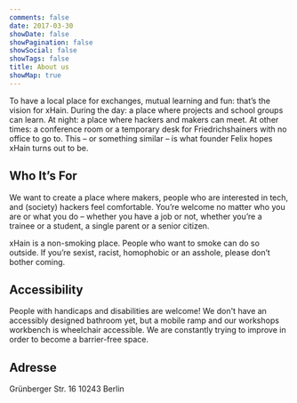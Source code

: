 ```yaml
---
comments: false
date: 2017-03-30
showDate: false
showPagination: false
showSocial: false
showTags: false
title: About us
showMap: true
---
```


To have a local place for exchanges, mutual learning and fun: that’s the vision for xHain.
During the day: a place where projects and school groups can learn.
At night: a place where hackers and makers can meet.
At other times: a conference room or a temporary desk for Friedrichshainers with no office to go to.
This – or something similar – is what founder Felix hopes xHain turns out to be.

## Who It’s For
We want to create a place where makers, people who are interested in tech, and (society) hackers feel comfortable.
You’re welcome no matter who you are or what you do – whether you have a job or not, whether you’re a trainee or a student, a single parent or a senior citizen.

xHain is a non-smoking place. People who want to smoke can do so outside.
If you’re sexist, racist, homophobic or an asshole, please don’t bother coming.



## Accessibility

People with handicaps and disabilities are welcome! We don't have an accessibly designed bathroom yet, but a mobile ramp and our workshops  workbench is wheelchair accessible. We are constantly trying to improve in order to become a barrier-free space.

<i class="fab fa-accessible-icon fa-5x"></i>



## Adresse

Grünberger Str. 16
10243 Berlin